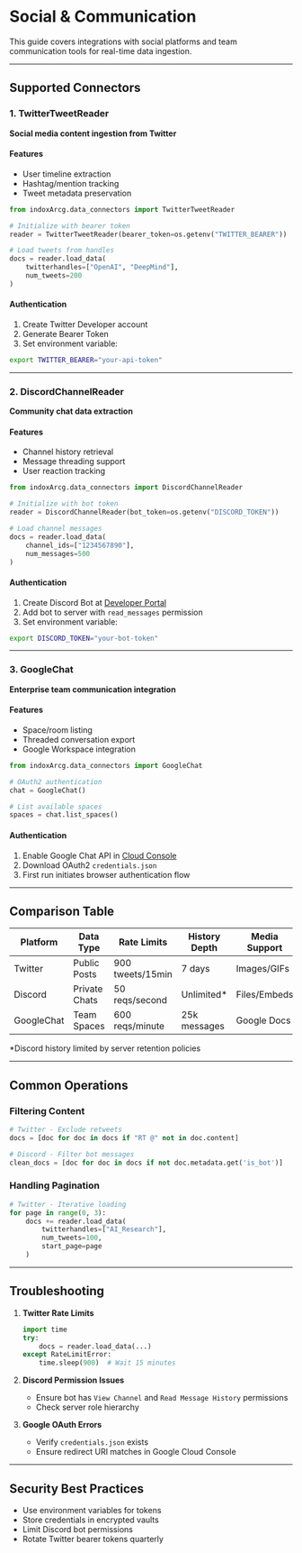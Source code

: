 # Social & Communication

This guide covers integrations with social platforms and team communication tools for real-time data ingestion.

---

## Supported Connectors

### 1. TwitterTweetReader

**Social media content ingestion from Twitter**

#### Features

- User timeline extraction
- Hashtag/mention tracking
- Tweet metadata preservation

```python
from indoxArcg.data_connectors import TwitterTweetReader

# Initialize with bearer token
reader = TwitterTweetReader(bearer_token=os.getenv("TWITTER_BEARER"))

# Load tweets from handles
docs = reader.load_data(
    twitterhandles=["OpenAI", "DeepMind"],
    num_tweets=200
)
```

#### Authentication

1. Create Twitter Developer account
2. Generate Bearer Token
3. Set environment variable:

```bash
export TWITTER_BEARER="your-api-token"
```

---

### 2. DiscordChannelReader

**Community chat data extraction**

#### Features

- Channel history retrieval
- Message threading support
- User reaction tracking

```python
from indoxArcg.data_connectors import DiscordChannelReader

# Initialize with bot token
reader = DiscordChannelReader(bot_token=os.getenv("DISCORD_TOKEN"))

# Load channel messages
docs = reader.load_data(
    channel_ids=["1234567890"],
    num_messages=500
)
```

#### Authentication

1. Create Discord Bot at [Developer Portal](https://discord.com/developers)
2. Add bot to server with `read_messages` permission
3. Set environment variable:

```bash
export DISCORD_TOKEN="your-bot-token"
```

---

### 3. GoogleChat

**Enterprise team communication integration**

#### Features

- Space/room listing
- Threaded conversation export
- Google Workspace integration

```python
from indoxArcg.data_connectors import GoogleChat

# OAuth2 authentication
chat = GoogleChat()

# List available spaces
spaces = chat.list_spaces()
```

#### Authentication

1. Enable Google Chat API in [Cloud Console](https://console.cloud.google.com)
2. Download OAuth2 `credentials.json`
3. First run initiates browser authentication flow

---

## Comparison Table

| Platform   | Data Type     | Rate Limits      | History Depth | Media Support | Setup Complexity |
| ---------- | ------------- | ---------------- | ------------- | ------------- | ---------------- |
| Twitter    | Public Posts  | 900 tweets/15min | 7 days        | Images/GIFs   | Medium           |
| Discord    | Private Chats | 50 reqs/second   | Unlimited\*   | Files/Embeds  | High             |
| GoogleChat | Team Spaces   | 600 reqs/minute  | 25k messages  | Google Docs   | Medium           |

\*Discord history limited by server retention policies

---

## Common Operations

### Filtering Content

```python
# Twitter - Exclude retweets
docs = [doc for doc in docs if "RT @" not in doc.content]

# Discord - Filter bot messages
clean_docs = [doc for doc in docs if not doc.metadata.get('is_bot')]
```

### Handling Pagination

```python
# Twitter - Iterative loading
for page in range(0, 3):
    docs += reader.load_data(
        twitterhandles=["AI_Research"],
        num_tweets=100,
        start_page=page
    )
```

---

## Troubleshooting

1. **Twitter Rate Limits**

   ```python
   import time
   try:
       docs = reader.load_data(...)
   except RateLimitError:
       time.sleep(900)  # Wait 15 minutes
   ```

2. **Discord Permission Issues**

   - Ensure bot has `View Channel` and `Read Message History` permissions
   - Check server role hierarchy

3. **Google OAuth Errors**
   - Verify `credentials.json` exists
   - Ensure redirect URI matches in Google Cloud Console

---

## Security Best Practices

- Use environment variables for tokens
- Store credentials in encrypted vaults
- Limit Discord bot permissions
- Rotate Twitter bearer tokens quarterly

```

```
